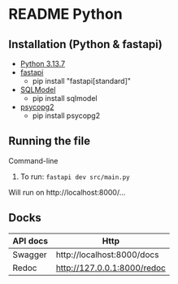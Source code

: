 # README Python

## Installation (Python & fastapi)
- [Python 3.13.7](https://www.python.org/downloads/)
- [fastapi](https://fastapi.tiangolo.com/#create-it)
    - pip install "fastapi[standard]"
- [SQLModel](https://sqlmodel.tiangolo.com/)
    - pip install sqlmodel
- [psycopg2]()
    - pip install psycopg2
## Running the file
Command-line
1. To run: `fastapi dev src/main.py`

Will run on http://localhost:8000/...

## Docks
| API docs    | Http |
| -------- | -------|
|Swagger | http://localhost:8000/docs |
|Redoc | http://127.0.0.1:8000/redoc |